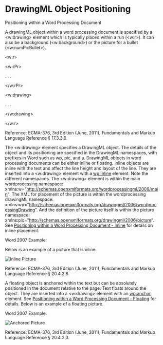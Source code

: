# DrawingML Object Positioning

Positioning within a Word Processing Document

A drawingML object within a word processing document is specified by a <w:drawing> element which is typically placed within a run (<w:r>). It can also be a background (<w:background>) or the picture for a bullet (<w:numPicBullet>).

<w:r>

<w:rPr>

. . .

</w:rPr>

<w:drawing>

. . .

</w:drawing>

</w:r>

Reference: ECMA-376, 3rd Edition (June, 2011), Fundamentals and Markup Language Reference § 17.3.3.9.

The <w:drawing> element specifies a DrawingML object. The details of the object and its positioning are specified in the DrawingML namespaces, with prefixes in Word such as wp, pic, and a. DrawingML objects in word processing documents can be either inline or floating. Inline objects are inline with the text and affect the line height and layout of the line. They are inserted into a <w:drawing> element with a <wp:inline> element. Note the different namespaces. The <w:drawing> element is within the main wordprocessing namespace: xmlns:w="http://schemas.openxmlformats.org/wordprocessingml/2006/main". The XML for placement of the picture is within the wordprocessing drawingML namespace: xmlns:wp="http://schemas.openxmlformats.org/drawingml/2006/wordprocessingDrawing". And the definition of the picture itself is within the picture namespace: xmlns:pic="http://schemas.openxmlformats.org/drawingml/2006/picture". See [Positioning within a Word Processing Document - Inline](drwPicInline.md) for details on inline placement.

Word 2007 Example:

Below is an example of a picture that is inline.

![Inline Picture](drwImages\drwInline.gif)

Reference: ECMA-376, 3rd Edition (June, 2011), Fundamentals and Markup Language Reference § 20.4.2.8.

A floating object is anchored within the text but can be absolutely positioned in the document relative to the page. Text floats around the object. They are inserted into a <w:drawing> element with an <wp:anchor> element. See [Positioning within a Word Processing Document - Floating](drwPicFloating.md) for details. Below is an example of a floating picture.

Word 2007 Example:

![Anchored Picture](drwImages\drwAnchor.gif)

Reference: ECMA-376, 3rd Edition (June, 2011), Fundamentals and Markup Language Reference § 20.4.2.3.
